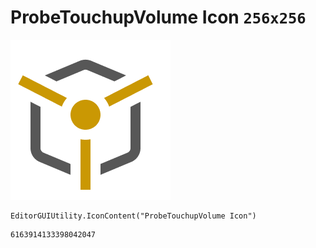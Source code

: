 # ProbeTouchupVolume Icon `256x256`
<img src="/img/ProbeTouchupVolume%20Icon.png" width=256 height=256>

``` CSharp
EditorGUIUtility.IconContent("ProbeTouchupVolume Icon")
```
```
6163914133398042047
```

